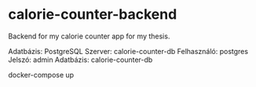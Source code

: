 # calorie-counter-backend
Backend for my calorie counter app for my thesis.

Adatbázis: PostgreSQL
Szerver: calorie-counter-db
Felhasználó: postgres
Jelszó: admin
Adatbázis: calorie-counter-db

docker-compose up
